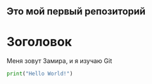 ## Это мой первый репозиторий
# Зоголовок


Меня зовут Замира, и я изучаю Git

```python
print("Hello World!")
```
